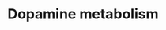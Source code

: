 ---
annotations:
- id: CL:0000700
  parent: native cell
  type: Cell Type Ontology
  value: dopaminergic neuron
- id: PW:0000409
  parent: classic metabolic pathway
  type: Pathway Ontology
  value: dopamine metabolic pathway
- id: PW:0000002
  parent: classic metabolic pathway
  type: Pathway Ontology
  value: classic metabolic pathway
- id: PW:0002511
  parent: classic metabolic pathway
  type: Pathway Ontology
  value: dopamine degradation pathway
- id: PW:0000394
  parent: signaling pathway
  type: Pathway Ontology
  value: dopamine signaling pathway
- id: PW:0000802
  parent: classic metabolic pathway
  type: Pathway Ontology
  value: dopamine biosynthetic pathway
authors:
- Mostaszewski
- MaintBot
- Egonw
- DeSl
- Marvin M2
- Mkutmon
- AMTan
- Khanspers
citedin:
- link: PMC9015122
  title: Understanding signaling and metabolic paths using semantified and harmonized
    information about biological interactions (2022)
communities:
- ONTOX
description: 'Dopamine is an organic chemical of the catecholamine and phenethylamine
  families that plays several important roles in the brain and body. It is an amine
  synthesized by removing a carboxyl group from a molecule of its precursor chemical
  L-DOPA, which is synthesized in the brain and kidneys. Dopamine is also synthesized
  in plants and most animals.  The dopamine system plays a central role in several
  significant medical conditions, including Parkinson''s disease. Parkinson''s disease
  is an age-related disorder characterized by movement disorders such as stiffness
  of the body, slowing of movement, and trembling of limbs when they are not in use.
  The main symptoms are caused by the loss of dopamine-secreting cells in the substantia
  nigra. These dopamine cells are especially vulnerable to damage, and a variety of
  insults, including encephalitis (as depicted in the book and movie "Awakenings"),
  repeated sports-related concussions, and some forms of chemical poisoning such as
  MPTP, can lead to substantial cell loss, producing a parkinsonian syndrome that
  is similar in its main features to Parkinson''s disease. The most widely used treatment
  for parkinsonism is administration of L-DOPA, the metabolic precursor for dopamine.
  L-DOPA is converted to dopamine in the brain and various parts of the body by the
  enzyme DOPA decarboxylase. L-DOPA is used rather than dopamine itself because, unlike
  dopamine, it is capable of crossing the blood-brain barrier. Description source:
  [https://en.wikipedia.org/wiki/Dopamine Wikipedia]  Proteins on this pathway have
  targeted assays available via the [https://assays.cancer.gov/available_assays?wp_id=WP2436
  CPTAC Assay Portal]'
last-edited: 2019-09-17
ndex: d83a45c4-8b64-11eb-9e72-0ac135e8bacf
organisms:
- Homo sapiens
redirect_from:
- /index.php/Pathway:WP2436
- /instance/WP2436
- /instance/WP2436_r107129
revision: r107129
schema-jsonld:
- '@context': https://schema.org/
  '@id': https://wikipathways.github.io/pathways/WP2436.html
  '@type': Dataset
  creator:
    '@type': Organization
    name: WikiPathways
  description: 'Dopamine is an organic chemical of the catecholamine and phenethylamine
    families that plays several important roles in the brain and body. It is an amine
    synthesized by removing a carboxyl group from a molecule of its precursor chemical
    L-DOPA, which is synthesized in the brain and kidneys. Dopamine is also synthesized
    in plants and most animals.  The dopamine system plays a central role in several
    significant medical conditions, including Parkinson''s disease. Parkinson''s disease
    is an age-related disorder characterized by movement disorders such as stiffness
    of the body, slowing of movement, and trembling of limbs when they are not in
    use. The main symptoms are caused by the loss of dopamine-secreting cells in the
    substantia nigra. These dopamine cells are especially vulnerable to damage, and
    a variety of insults, including encephalitis (as depicted in the book and movie
    "Awakenings"), repeated sports-related concussions, and some forms of chemical
    poisoning such as MPTP, can lead to substantial cell loss, producing a parkinsonian
    syndrome that is similar in its main features to Parkinson''s disease. The most
    widely used treatment for parkinsonism is administration of L-DOPA, the metabolic
    precursor for dopamine. L-DOPA is converted to dopamine in the brain and various
    parts of the body by the enzyme DOPA decarboxylase. L-DOPA is used rather than
    dopamine itself because, unlike dopamine, it is capable of crossing the blood-brain
    barrier. Description source: [https://en.wikipedia.org/wiki/Dopamine Wikipedia]  Proteins
    on this pathway have targeted assays available via the [https://assays.cancer.gov/available_assays?wp_id=WP2436
    CPTAC Assay Portal]'
  keywords:
  - 1-chloro-2,4-dinitrobenzene
  - 3-Methoxytyramine
  - 4a-Hydroxytetrahydrobiopterin
  - 5,6-Dihydroxyindole
  - Ammonia
  - CO2
  - COMT
  - DDC
  - DHICA
  - DOPAC
  - DOPAL
  - DOPET
  - Dopamine
  - Dopamine quinone
  - Dopaminochrome
  - FAD
  - Glutathione
  - H2O
  - H2O2
  - Homovanillic acid
  - Homovanillin
  - ICQA
  - L-Dopa
  - L-Dopa quinone
  - L-Dopachrome
  - L-Tyrosine
  - Leucodopachrome
  - Leukoaminochrome
  - MAOA
  - MAOB
  - N-Methylserotonin
  - NQO1
  - Neuromelanin
  - O2
  - PPP2CA
  - PPP2CB
  - PRKACA
  - PRKACB
  - PRKACG
  - ROS
  - S-Adenosylhomocysteine
  - S-Adenosylmethionine
  - SOD1
  - TH
  - TYR
  - Tetrahydrobiopterin
  - iron(2+)
  license: CC0
  name: Dopamine metabolism
seo: CreativeWork
title: Dopamine metabolism
wpid: WP2436
---
